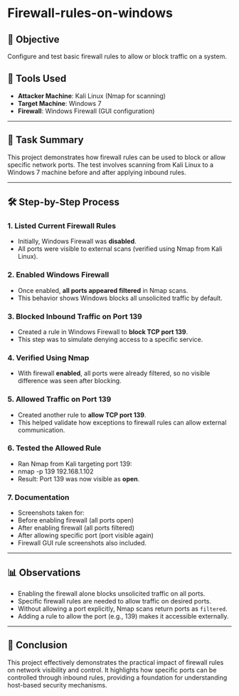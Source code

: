 # Firewall-rules-on-windows

## 🎯 Objective
Configure and test basic firewall rules to allow or block traffic on a system.

## 🧰 Tools Used
- **Attacker Machine**: Kali Linux (Nmap for scanning)
- **Target Machine**: Windows 7
- **Firewall**: Windows Firewall (GUI configuration)

---

## 📝 Task Summary

This project demonstrates how firewall rules can be used to block or allow specific network ports. The test involves scanning from Kali Linux to a Windows 7 machine before and after applying inbound rules.

---

## 🛠️ Step-by-Step Process

### 1. Listed Current Firewall Rules
- Initially, Windows Firewall was **disabled**.
- All ports were visible to external scans (verified using Nmap from Kali Linux).

### 2. Enabled Windows Firewall
- Once enabled, **all ports appeared filtered** in Nmap scans.
- This behavior shows Windows blocks all unsolicited traffic by default.

### 3. Blocked Inbound Traffic on Port 139
- Created a rule in Windows Firewall to **block TCP port 139**.
- This step was to simulate denying access to a specific service.

### 4. Verified Using Nmap
- With firewall **enabled**, all ports were already filtered, so no visible difference was seen after blocking.

### 5. Allowed Traffic on Port 139
- Created another rule to **allow TCP port 139**.
- This helped validate how exceptions to firewall rules can allow external communication.

### 6. Tested the Allowed Rule
- Ran Nmap from Kali targeting port 139:
- nmap -p 139 192.168.1.102
- Result: Port 139 was now visible as **open**.

### 7. Documentation
- Screenshots taken for:
- Before enabling firewall (all ports open)
- After enabling firewall (all ports filtered)
- After allowing specific port (port visible again)
- Firewall GUI rule screenshots also included.

---

## 📊 Observations

- Enabling the firewall alone blocks unsolicited traffic on all ports.
- Specific firewall rules are needed to allow traffic on desired ports.
- Without allowing a port explicitly, Nmap scans return ports as `filtered`.
- Adding a rule to allow the port (e.g., 139) makes it accessible externally.

---

## 📌 Conclusion

This project effectively demonstrates the practical impact of firewall rules on network visibility and control. It highlights how specific ports can be controlled through inbound rules, providing a foundation for understanding host-based security mechanisms.



